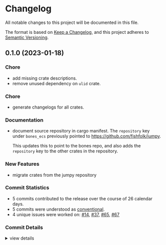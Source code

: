 # Changelog

All notable changes to this project will be documented in this file.

The format is based on [Keep a Changelog](https://keepachangelog.com/en/1.0.0/),
and this project adheres to [Semantic Versioning](https://semver.org/spec/v2.0.0.html).

## 0.1.0 (2023-01-18)

<csr-id-27252465ad0506ff2f8c377531fa079ec64d1750/>
<csr-id-7444eb5ac898f97eefd3cec0c2687d4bea66da9e/>

### Chore

 - <csr-id-27252465ad0506ff2f8c377531fa079ec64d1750/> add missing crate descriptions.
 - <csr-id-7444eb5ac898f97eefd3cec0c2687d4bea66da9e/> remove unused dependency on `ulid` crate.

### Chore

 - <csr-id-a68cb79e6b7d3774c53c0236edf3a12175f297b5/> generate changelogs for all crates.

### Documentation

 - <csr-id-a69389412d22b8cb48bab0ed96d739b0fee35348/> document source repository in cargo manifest.
   The `repository` key under `bones_ecs` previously pointed to https://github.com/fishfolk/jumpy.
   
   This updates this to point to the bones repo, and also adds the `repository` key to the other
   crates in the repository.

### New Features

 - <csr-id-3724c69a0bb24828d1710380bb8d139e304b7955/> migrate crates from the jumpy repository

### Commit Statistics

<csr-read-only-do-not-edit/>

 - 5 commits contributed to the release over the course of 26 calendar days.
 - 5 commits were understood as [conventional](https://www.conventionalcommits.org).
 - 4 unique issues were worked on: [#14](https://github.com/fishfolk/bones/issues/14), [#37](https://github.com/fishfolk/bones/issues/37), [#65](https://github.com/fishfolk/bones/issues/65), [#67](https://github.com/fishfolk/bones/issues/67)

### Commit Details

<csr-read-only-do-not-edit/>

<details><summary>view details</summary>

 * **[#14](https://github.com/fishfolk/bones/issues/14)**
    - remove unused dependency on `ulid` crate. ([`7444eb5`](https://github.com/fishfolk/bones/commit/7444eb5ac898f97eefd3cec0c2687d4bea66da9e))
 * **[#37](https://github.com/fishfolk/bones/issues/37)**
    - document source repository in cargo manifest. ([`a693894`](https://github.com/fishfolk/bones/commit/a69389412d22b8cb48bab0ed96d739b0fee35348))
 * **[#65](https://github.com/fishfolk/bones/issues/65)**
    - add missing crate descriptions. ([`2725246`](https://github.com/fishfolk/bones/commit/27252465ad0506ff2f8c377531fa079ec64d1750))
 * **[#67](https://github.com/fishfolk/bones/issues/67)**
    - generate changelogs for all crates. ([`a68cb79`](https://github.com/fishfolk/bones/commit/a68cb79e6b7d3774c53c0236edf3a12175f297b5))
 * **Uncategorized**
    - migrate crates from the jumpy repository ([`3724c69`](https://github.com/fishfolk/bones/commit/3724c69a0bb24828d1710380bb8d139e304b7955))
</details>

